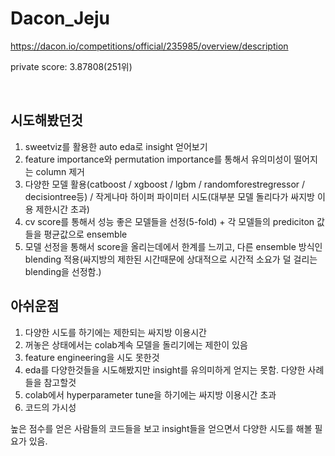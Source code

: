 # Dacon_Jeju
https://dacon.io/competitions/official/235985/overview/description

private score: 3.87808(251위)

<br/>

## 시도해봤던것
1. sweetviz를 활용한 auto eda로 insight 얻어보기
2. feature importance와 permutation importance를 통해서 유의미성이 떨어지는 column 제거
3. 다양한 모델 활용(catboost / xgboost / lgbm / randomforestregressor / decisiontree등) / 작게나마 하이퍼 파이미터 시도(대부분 모델 돌리다가 싸지방 이용 제한시간 초과)
4. cv score를 통해서 성능 좋은 모델들을 선정(5-fold) + 각 모델들의 prediciton 값들을 평균값으로 ensemble
5. 모델 선정을 통해서 score을 올리는데에서 한계를 느끼고, 다른 ensemble 방식인 blending 적용(싸지방의 제한된 시간때문에 상대적으로 시간적 소요가 덜 걸리는 blending을 선정함.)


## 아쉬운점
1. 다양한 시도를 하기에는 제한되는 싸지방 이용시간
2. 꺼놓은 상태에서는 colab계속 모델을 돌리기에는 제한이 있음
3. feature engineering을 시도 못한것
4. eda를 다양한것들을 시도해봤지만 insight를 유의미하게 얻지는 못함. 다양한 사례들을 참고할것 
5. colab에서 hyperparameter tune을 하기에는 싸지방 이용시간 초과
6. 코드의 가시성<br/>

높은 점수를 얻은 사람들의 코드들을 보고 insight들을 얻으면서 다양한 시도를 해볼 필요가 있음.

